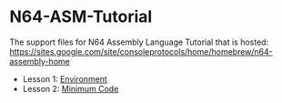 # N64-ASM-Tutorial
The support files for N64 Assembly Language Tutorial that is hosted: https://sites.google.com/site/consoleprotocols/home/homebrew/n64-assembly-home 

* Lesson 1: [Environment](https://sites.google.com/site/consoleprotocols/home/homebrew/n64-assembly-home/Lesson01)
* Lesson 2: [Minimum Code](https://sites.google.com/site/consoleprotocols/home/homebrew/n64-assembly-home/Lesson02)
